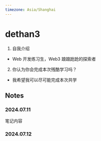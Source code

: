 ```yaml
---
timezone: Asia/Shanghai
---
```


# dethan3

1. 自我介绍
  - Web 开发练习生，Web3 踉踉跄跄的探索者
2. 你认为你会完成本次残酷学习吗？
  - 我希望我可以尽可能完成本次共学

## Notes

<!-- Content_START -->

### 2024.07.11

笔记内容

### 2024.07.12

<!-- Content_END -->
